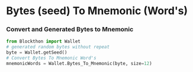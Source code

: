 # Bytes (seed) To Mnemonic (Word's)

### Convert and Generated Bytes to Mnemonic

```python
from Blockthon import Wallet
# generated random bytes without repeat
byte = Wallet.getSeed()
# Convert Bytes To Mnemonic Word's
mnemonicWords = Wallet.Bytes_To_Mnemonic(byte, size=12)
```